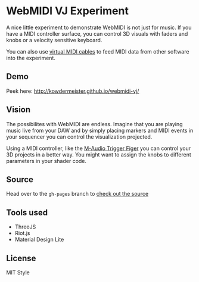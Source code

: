 # WebMIDI VJ Experiment
A nice little experiment to demonstrate WebMIDI is not just for music.
If you have a MIDI controller surface, you can control 3D visuals with faders and knobs or a velocity sensitive keyboard. 

You can also use [virtual MIDI cables](http://www.tobias-erichsen.de/software/loopmidi.html) to feed MIDI data from other software into the experiment. 

## Demo
Peek here: http://kowdermeister.github.io/webmidi-vj/

## Vision
The possibilites with WebMIDI are endless. Imagine that you are playing music live from your DAW and by simply placing markers and MIDI events in your sequencer you can control the visualization projected.

Using a MIDI controller, like the [M-Audio Trigger Figer](https://www.youtube.com/watch?v=-Zw2zV0WMcc) you can control your 3D projects in a better way. You might want to assign the knobs to different parameters in your shader code.

## Source
Head over to the `gh-pages` branch to [check out the source](https://github.com/kowdermeister/webmidi-vj/tree/gh-pages)

## Tools used

 * ThreeJS
 * Riot.js
 * Material Design Lite

## License
MIT Style

